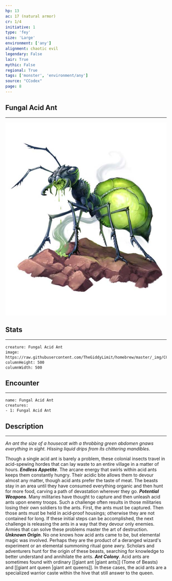```yaml
---
hp: 13
ac: 17 (natural armor)
cr: 1/4
initiative: 1
type: 'fey'    
size: 'Large'
environment: ['any']
alignment: chaotic evil
legendary: False
lair: True
mythic: False
regional: True
tags: ['monster', 'environment/any']
source: "CCodex"
page: 8
---
```


## Fungal Acid Ant
---

![|600](https://raw.githubusercontent.com/TheGiddyLimit/homebrew/master/_img/CCodex/Acidant.jpg)

## Stats
---

```statblock
creature: Fungal Acid Ant
image: https://raw.githubusercontent.com/TheGiddyLimit/homebrew/master/_img/CCodex/acidant_token.png
columnHeight: 500
columnWidth: 500
```

## Encounter
---

```encounter-table
name: Fungal Acid Ant
creatures:
- 1: Fungal Acid Ant
```

## Description
---
_An ant the size of a housecat with a throbbing green abdomen gnaws everything in sight. Hissing liquid drips from its chittering mandibles._

Though a single acid ant is barely a problem, these colonial insects travel in acid-spewing hordes that can lay waste to an entire village in a matter of hours.
**_Endless Appetite_**. The arcane energy that swirls within acid ants keeps them constantly hungry. Their acidic bite allows them to devour almost any matter, though acid ants prefer the taste of meat. The beasts stay in an area until they have consumed everything organic and then hunt for more food, carving a path of devastation wherever they go.
**_Potential Weapons_**. Many militaries have thought to capture and then unleash acid ants upon enemy troops. Such a challenge often results in those militaries losing their own soldiers to the ants. First, the ants must be captured. Then those ants must be held in acid‑proof housings; otherwise they are not contained for long. If these initial steps can be accomplished, the next challenge is releasing the ants in a way that they devour only enemies. Armies that can solve these problems master the art of destruction.
**_Unknown Origin_**. No one knows how acid ants came to be, but elemental magic was involved. Perhaps they are the product of a deranged wizard's experiment or an elemental summoning ritual gone awry. Scholars and adventurers hunt for the origin of these beasts, searching for knowledge to better understand and annihilate the ants.
**_Ant Colony_**. Acid ants are sometimes found with ordinary [[giant ant \|giant ants]] (Tome of Beasts) and [[giant ant queen \|giant ant queens]]. In these cases, the acid ants are a specialized warrior caste within the hive that still answer to the queen.





